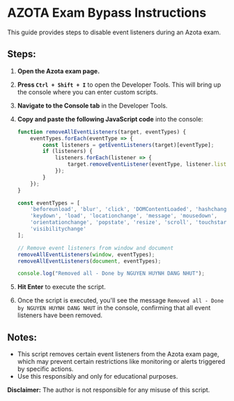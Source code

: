 # AZOTA Exam Bypass Instructions

This guide provides steps to disable event listeners during an Azota exam.

## Steps:

1. **Open the Azota exam page.**
   
2. **Press `Ctrl + Shift + I`** to open the Developer Tools. This will bring up the console where you can enter custom scripts.

3. **Navigate to the Console tab** in the Developer Tools.

4. **Copy and paste the following JavaScript code** into the console:

    ```javascript
    function removeAllEventListeners(target, eventTypes) {
        eventTypes.forEach(eventType => {
            const listeners = getEventListeners(target)[eventType];
            if (listeners) {
                listeners.forEach(listener => {
                    target.removeEventListener(eventType, listener.listener);
                });
            }
        });
    }

    const eventTypes = [
        'beforeunload', 'blur', 'click', 'DOMContentLoaded', 'hashchange',
        'keydown', 'load', 'locationchange', 'message', 'mousedown',
        'orientationchange', 'popstate', 'resize', 'scroll', 'touchstart',
        'visibilitychange'
    ];

    // Remove event listeners from window and document
    removeAllEventListeners(window, eventTypes);
    removeAllEventListeners(document, eventTypes);

    console.log("Removed all - Done by NGUYEN HUYNH DANG NHUT");
    ```

5. **Hit Enter** to execute the script.

6. Once the script is executed, you'll see the message `Removed all - Done by NGUYEN HUYNH DANG NHUT` in the console, confirming that all event listeners have been removed.

## Notes:
- This script removes certain event listeners from the Azota exam page, which may prevent certain restrictions like monitoring or alerts triggered by specific actions.
- Use this responsibly and only for educational purposes.

**Disclaimer:** The author is not responsible for any misuse of this script.
